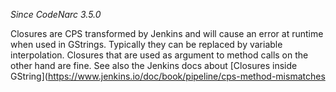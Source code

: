 *Since CodeNarc 3.5.0*

Closures are CPS transformed by Jenkins and will cause an error at
runtime when used in GStrings. Typically they can be replaced by
variable interpolation. Closures that are used as argument to method
calls on the other hand are fine. See also the Jenkins docs about
\[Closures inside
GString\](https://www.jenkins.io/doc/book/pipeline/cps-method-mismatches
